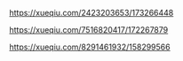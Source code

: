https://xueqiu.com/2423203653/173266448

https://xueqiu.com/7516820417/172267879

https://xueqiu.com/8291461932/158299566

